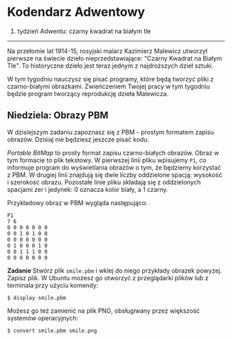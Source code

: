 Kodendarz Adwentowy
===================

1. tydzień Adwentu: czarny kwadrat na białym tle
------------------------------------------------

Na przełomie lat 1914-15, rosyjski malarz Kazimierz Malewicz utworzył pierwsze na świecie dzieło nieprzedstawiające: "Czarny Kwadrat na Białym Tle". To historyczne dzieło jest teraz jednym z najdroższych dzieł sztuki.

W tym tygodniu nauczysz się pisać programy, które będą tworzyć pliki z czarno-białymi obrazkami. Zwieńczeniem Twojej pracy w tym tygodniu będzie program tworzący reprodukcję dzieła Malewicza.

## Niedziela: Obrazy PBM

W dzisiejszym zadaniu zapoznasz się z PBM - prostym formatem zapisu obrazów. Dzisiaj nie będziesz jeszcze pisać kodu.

*Portable BitMap* to prosty format zapisu czarno-białych obrazów. Obraz w tym formacie to plik tekstowy. W pierwszej linii pliku wpisujemy `P1`, co informuje program do wyświetlania obrazów o tym, że będziemy korzystać z PBM. W drugiej linii znajdują się dwie liczby oddzielone spacją: wysokość i szerokość obrazu. Pozostałe linie pliku składają się z oddzielonych spacjami zer i jedynek: 0 oznacza kolor biały, a 1 czarny.

Przykładowy obraz w PBM wygląda następująco:

```
P1
7 6
0 0 0 0 0 0 0
0 0 1 0 1 0 0
0 0 0 0 0 0 0
0 1 0 0 0 1 0
0 0 1 1 1 0 0
0 0 0 0 0 0 0
```

**Zadanie** Stwórz plik `smile.pbm` i wklej do niego przykłady obrazek powyżej. Zapisz plik. W Ubuntu możesz go otworzyć z przeglądarki plików lub z terminala przy użyciu komendy:

```
$ display smile.pbm
```

Możesz go też zamienić na plik PNG, obsługiwany przez większość systemów operacyjnych:

```
$ convert smile.pbm smile.png
```
